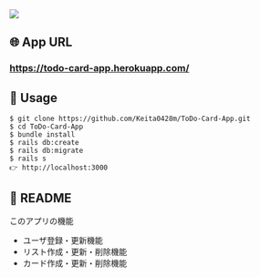 <img src="https://user-images.githubusercontent.com/52301886/85221600-e47a5700-b3ef-11ea-9fb6-45565a836947.PNG">

## 🌐 App URL
### **https://todo-card-app.herokuapp.com/**


## 💬 Usage
`$ git clone https://github.com/Keita0428m/ToDo-Card-App.git` <br>
`$ cd ToDo-Card-App` <br>
`$ bundle install` <br>
`$ rails db:create` <br>
`$ rails db:migrate` <br>
`$ rails s `<br>
`👉 http://localhost:3000 `

## 📝 README
このアプリの機能

* ユーザ登録・更新機能
* リスト作成・更新・削除機能
* カード作成・更新・削除機能
